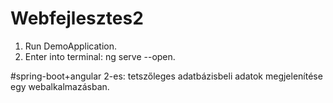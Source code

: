 # Webfejlesztes2
1. Run DemoApplication.
2. Enter into terminal: ng serve --open.

#spring-boot+angular
2-es: tetszőleges adatbázisbeli adatok megjelenítése egy webalkalmazásban.

